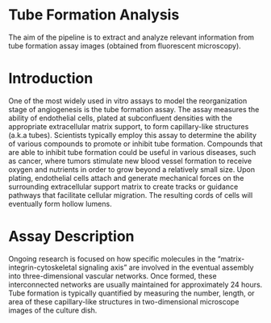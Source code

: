 # Tube Formation Analysis
The aim of the pipeline is to extract and analyze relevant information from tube formation assay images (obtained from fluorescent microscopy).

# Introduction
One of the most widely used in vitro assays to model the reorganization stage of angiogenesis is the tube formation assay. The assay measures the ability of endothelial cells, plated at subconfluent densities with the appropriate extracellular matrix support, to form capillary-like structures (a.k.a tubes). Scientists typically employ this assay to determine the ability of various compounds to promote or inhibit tube formation. Compounds that are able to inhibit tube formation could be useful in various diseases, such as cancer, where tumors stimulate new blood vessel formation to receive oxygen and nutrients in order to grow beyond a relatively small size. 
Upon plating, endothelial cells attach and generate mechanical forces on the surrounding extracellular support matrix to create tracks or guidance pathways that facilitate cellular migration. The resulting cords of cells will eventually form hollow lumens.


# Assay Description
Ongoing research is focused on how specific molecules in the “matrix-integrin-cytoskeletal signaling axis” are involved in the eventual assembly into three-dimensional vascular networks. Once formed, these interconnected networks are usually maintained for approximately 24 hours. Tube formation is typically quantified by measuring the number, length, or area of these capillary-like structures in two-dimensional microscope images of the culture dish.   
